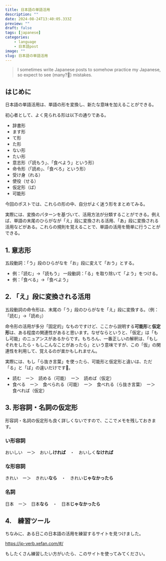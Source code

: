 ```yaml
---
title: 日本語の単語活用
description: ""
date: 2024-08-24T13:40:05.333Z
preview: ""
draft: false
tags: [japanese]
categories:
    - language
    - 日本語post
image: ""
slug: 日本語の単語活用
---
```


> I sometimes write Japanese posts to somehow practice my Japanese, so expect to see (many?🥹) mistakes.

## はじめに
日本語の単語活用は、単語の形を変換し、新たな意味を加えることができる。

初心者として、よく見られる形は以下の通りである。
- 辞書形
- ます形
- て形
- た形
- ない形
- たい形
- 意志形（「読もう」、「食べよう」という形）
- 命令形（「読め」、「食べろ」という形）
- 受け身（れる）
- 使役（せる）
- 仮定形（ば）
- 可能形

今回のポストでは、これらの形の中、自分がよく迷う形をまとめてみる。

実際には、変換のパターンを基づいて、活用方法が分類することができる。例えば、単語の末尾のひらがなが「え」段に変換される活用、「あ」段に変換される活用などがある。これらの規則を覚えることで、単語の活用を簡単に行うことができる。

## 1. 意志形
五段動詞：「う」段のひらがなを「お」段に変えて「おう」とする。
- 例：「読む」→「読もう」
一段動詞：「る」を取り除いて「よう」をつける。
- 例：「食べる」→「食べよう」

## 2. 「え」段に変換される活用
五段動詞の命令形は、末尾の「う」段のひらがなを「え」段に変換する。（例：「読む」→「読め」）

命令形の活用が多分「固定的」なものですけど、ここから説明する**可能形**と**仮定形**は、ある程度の関連性があると思います。なぜならというと、「仮定」は「もし可能」のニュアンスがあるからです。もちろん、一番正しいの解釈は、「もしそれをしたら・もしこんなことがあったら」という意味ですが、この「仮」の関連性を利用して、覚えるのが楽かもしれません。

実際には、もし「ら抜き言葉」を使ったら、可能形と仮定形と違いは、ただ「る」と「ば」の違いだけです🤔。

- 読む　ー＞　読める（可能）　ー＞　読めば（仮定）
- 食べる　ー＞　食べられる（可能）　ー＞　食べれる（ら抜き言葉）　ー＞　食べれば（仮定）

## 3. 形容詞・名詞の仮定形
形容詞・名詞の仮定形も良く詳しくないですので、ここでメモを残しておきます。
### い形容詞
おいしい　ー＞　おいし**ければ**　・　おいしく**なければ**
### な形容詞
きれい　ー＞　きれい**なら**　・　きれい**じゃなかったら**
### 名詞
日本　ー＞　日本**なら**　・　日本**じゃなかったら**


## 4.　練習ツール
ちなみに、ある日この日本語の活用を練習するサイトを見つけました。

https://jp-verb.xefan.com/#/

もしたくさん練習したい方がいたら、このサイトを使ってみてください。